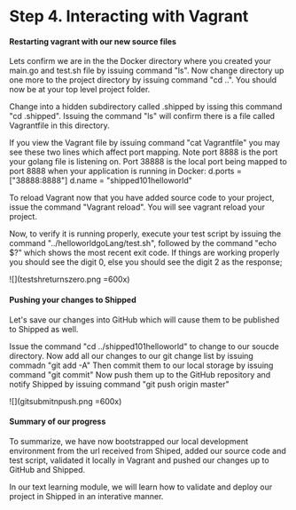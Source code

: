 # Step 4. Interacting with Vagrant #

#### Restarting vagrant with our new source files
Lets confirm we are in the the Docker directory where you created your main.go and test.sh file by issuing command "ls".  Now change directory up one more to the project directory by issuing command "cd ..". You should now be at your top level project folder.

Change into a hidden subdirectory called .shipped by issing this command "cd .shipped". Issuing the command "ls" will confirm there is a file called Vagrantfile in this directory.

If you view the Vagrant file by issuing command "cat Vagrantfile" you may see these two lines which affect port mapping. Note port 8888 is the port your golang file is listening on. Port 38888 is the local port being mapped to port 8888 when your application is running in Docker:
        d.ports = ["38888:8888"]
        d.name = "shipped101helloworld"
  	  
To reload Vagrant now that you have added source code to your project, issue the command "Vagrant reload". You will see vagrant reload your project.

Now, to verify it is running properly, execute your test script by issuing the command "../helloworldgoLang/test.sh", followed by the command "echo $?" which shows the most recent exit code. If things are working properly you should see the digit 0, else you should see the digit 2 as the response;

![](testshreturnszero.png =600x)

#### Pushing your changes to Shipped

Let's save our changes into GitHub which will cause them to be published to Shipped as well.

Issue the command "cd ../shipped101helloworld" to change to our soucde directory.
Now add all our changes to our git change list by issuing commadn "git add -A"
Then commit them to our local storage by issuing command "git commit"
Now push them up to the GitHub repository and notify Shipped by issuing command "git push origin master"

![](gitsubmitnpush.png =600x)

#### Summary of our progress

To summarize, we have now bootstrapped our local development environment from the url received from Shiped, added our source code and test script, validated it locally in Vagrant and pushed our changes up to GitHub and Shipped.

In our text learning module, we will learn how to validate and deploy our project in Shipped in an interative manner.